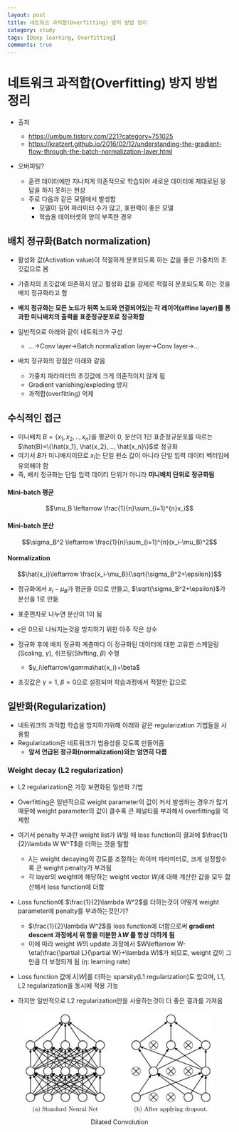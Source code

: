 ```yaml
---
layout: post
title: 네트워크 과적합(Overfitting) 방지 방법 정리
category: study
tags: [Deep learning, Overfitting]
comments: true
---
```


# 네트워크 과적합(Overfitting) 방지 방법 정리
- 출처
  - https://umbum.tistory.com/221?category=751025
  - https://kratzert.github.io/2016/02/12/understanding-the-gradient-flow-through-the-batch-normalization-layer.html

- 오버피팅?
  - 훈련 데이터에만 지나치게 의존적으로 학습되어 새로운 데이터에 제대로된 응답을 하지 못하는 현상
  - 주로 다음과 같은 모델에서 발생함
    - 모델이 깊어 파라미터 수가 많고, 표현력이 좋은 모델
    - 학습용 데이터셋의 양이 부족한 경우

## 배치 정규화(Batch normalization)
- 활성화 값(Activation value)이 적절하게 분포되도록 하는 값을 좋은 가중치의 초깃값으로 봄
- 가중치의 초깃값에 의존하지 않고 활성화 값을 강제로 적절히 분포되도록 하는 것을 배치 정규화라고 함

- __배치 정규화는 모든 노드가 뒤쪽 노드와 연결되어있는 각 레이어(affine layer)를 통과한 미니배치의 출력을 표준정규분포로 정규화함__
- 일반적으로 아래와 같이 네트워크가 구성
  - ...->Conv layer->Batch normalization layer->Conv layer->...

- 배치 정규화의 장점은 아래와 같음
  - 가중치 파라미터의 초깃값에 크게 의존적이지 않게 됨
  - Gradient vanishing/exploding 방지
  - 과적합(overfitting) 억제

## 수식적인 접근
- 미니배치 $B=\{x_1, x_2, .., x_n\}$을 평균이 0, 분산이 1인 표준정규분포를 따르는 $\hat{B}=\{\hat{x_1}, \hat{x_2}, .., \hat{x_n}\}$로 정규화
- 여기서 $B$가 미니배치이므로 $x_i$는 단일 원소 값이 아니라 단일 입력 데이터 벡터임에 유의해야 함
- 즉, 배치 정규화는 단일 입력 데이터 단위가 아니라 __미니배치 단위로 정규화됨__

#### Mini-batch 평균

$$\mu_B \leftarrow \frac{1}{n}\sum_{i=1}^{n}x_i$$

#### Mini-batch 분산

$$\sigma_B^2 \leftarrow \frac{1}{n}\sum_{i=1}^{n}(x_i-\mu_B)^2$$

#### Normalization

$$\hat{x_i}\leftarrow \frac{x_i-\mu_B}{\sqrt{\sigma_B^2+\epsilon}}$$

- 정규화에서 $x_i-\mu_B$가 평균을 0으로 만들고, $\sqrt{\sigma_B^2+\epsilon}$가 분산을 1로 만듦
- 표준편차로 나누면 분산이 1이 됨
- $\epsilon$은 0으로 나눠지는것을 방지하기 위한 아주 작은 상수

- 정규화 후에 배치 정규화 계층마다 이 정규화된 데이터에 대한 고유한 스케일링(Scaling, $\gamma$), 쉬프팅(Shifting, $\beta$) 수행
  - $y_i\leftarrow\gamma\hat{x_i}+\beta$
- 초깃값은 $\gamma=1,\; \beta=0$으로 설정되며 학습과정에서 적절한 값으로 

## 일반화(Regularization)
- 네트워크의 과적합 학습을 방지하기위해 아래와 같은 regularization 기법들을 사용함
- Regularization은 네트워크가 범용성을 갖도록 만들어줌
  - __앞서 언급된 정규화(normalization)와는 엄연히 다름__

### Weight decay (L2 regularization)
- L2 regularization은 가장 보편화된 일반화 기법
- Overfitting은 일반적으로 weight parameter의 값이 커서 발생하는 경우가 많기때문에 weight parameter의 값이 클수록 큰 페널티를 부과해서 overfitting을 억제함

- 여기서 penalty 부과란 weight list가 $W$일 때 loss function의 결과에 $\frac{1}{2}\lambda W W^T$을 더하는 것을 말함
  - $\lambda$는 weight decaying의 강도를 조절하는 하이퍼 파라미터로, 크게 설정할수록 큰 weight penalty가 부과됨
  - 각 layer의 weight에 해당하는 weight vector $W_i$에 대해 계산한 값을 모두 합산해서 loss function에 더함

- Loss function에 $\frac{1}{2}\lambda W^2$를 더하는것이 어떻게 weight parameter에 penalty를 부과하는것인가?
  - $\frac{1}{2}\lambda W^2$를 loss function에 더함으로써 __gradient descent 과정에서 위 항을 미분한 $\lambda W$ 를 항상 더하게 됨__
  - 이에 따라 weight $W$의 update 과정에서 $W\leftarrow W-\eta(\frac{\partial L}{\partial W}+\lambda W)$가 되므로, weight 값이 그만큼 더 보정되게 됨 ($\eta$: learning rate)
- Loss function 값에 $\lambda |W|$를 더하는 sparsity(L1 regularization)도 있으며, L1, L2 regularization을 동시에 적용 가능
- 하지만 일반적으로 L2 regularization만을 사용하는것이 더 좋은 결과를 가져옴

<center>
<figure>
<img src="/assets/post_img/study/2019-11-01-dnn_optimization/fig1.jpg" alt="views">
<figcaption>Dilated Convolution </figcaption>
</figure>
</center>
